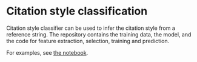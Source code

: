 # Citation style classification

Citation style classifier can be used to infer the citation style from a reference string. The repository contains the training data, the model, and the code for feature extraction, selection, training and prediction.

For examples, see [the notebook](https://github.com/CrossRef/citation-style-classifier/blob/master/analyses/citation_style_classification.ipynb).
